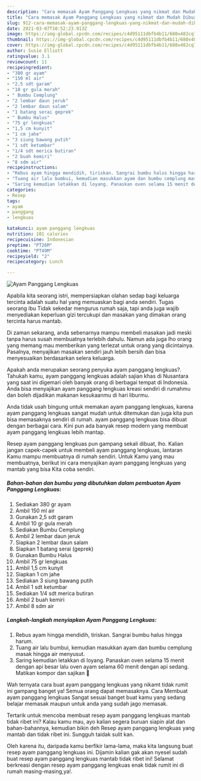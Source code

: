 ```yaml
---
description: "Cara memasak Ayam Panggang Lengkuas yang nikmat dan Mudah Dibuat"
title: "Cara memasak Ayam Panggang Lengkuas yang nikmat dan Mudah Dibuat"
slug: 912-cara-memasak-ayam-panggang-lengkuas-yang-nikmat-dan-mudah-dibuat
date: 2021-03-07T10:52:23.913Z
image: https://img-global.cpcdn.com/recipes/c4d95111dbfb4b11/680x482cq70/ayam-panggang-lengkuas-foto-resep-utama.jpg
thumbnail: https://img-global.cpcdn.com/recipes/c4d95111dbfb4b11/680x482cq70/ayam-panggang-lengkuas-foto-resep-utama.jpg
cover: https://img-global.cpcdn.com/recipes/c4d95111dbfb4b11/680x482cq70/ayam-panggang-lengkuas-foto-resep-utama.jpg
author: Susie Elliott
ratingvalue: 3.1
reviewcount: 11
recipeingredient:
- "380 gr ayam"
- "150 ml air"
- "2,5 sdt garam"
- "10 gr gula merah"
- " Bumbu Cemplung"
- "2 lembar daun jeruk"
- "2 lembar daun salam"
- "1 batang serai geprek"
- " Bumbu Halus"
- "75 gr lengkuas"
- "1,5 cm kunyit"
- "1 cm jahe"
- "3 siung bawang putih"
- "1 sdt ketumbar"
- "1/4 sdt merica butiran"
- "2 buah kemiri"
- "8 sdm air"
recipeinstructions:
- "Rebus ayam hingga mendidih, tiriskan. Sangrai bumbu halus hingga harum."
- "Tuang air lalu bumbui, kemudian masukkan ayam dan bumbu cemplung masak hingga air menyusut."
- "Saring kemudian letakkan di loyang. Panaskan oven selama 15 menit dengan api besar lalu oven ayam selama 60 menit dengan api sedang. Matikan kompor dan sajikan 🤤"
categories:
- Resep
tags:
- ayam
- panggang
- lengkuas

katakunci: ayam panggang lengkuas 
nutrition: 101 calories
recipecuisine: Indonesian
preptime: "PT26M"
cooktime: "PT49M"
recipeyield: "2"
recipecategory: Lunch

---
```



![Ayam Panggang Lengkuas](https://img-global.cpcdn.com/recipes/c4d95111dbfb4b11/680x482cq70/ayam-panggang-lengkuas-foto-resep-utama.jpg)

Apabila kita seorang istri, mempersiapkan olahan sedap bagi keluarga tercinta adalah suatu hal yang memuaskan bagi anda sendiri. Tugas seorang ibu Tidak sekedar mengurus rumah saja, tapi anda juga wajib menyediakan keperluan gizi tercukupi dan masakan yang dimakan orang tercinta harus mantab.

Di zaman  sekarang, anda sebenarnya mampu membeli masakan jadi meski tanpa harus susah membuatnya terlebih dahulu. Namun ada juga lho orang yang memang mau memberikan yang terlezat untuk orang yang dicintainya. Pasalnya, menyajikan masakan sendiri jauh lebih bersih dan bisa menyesuaikan berdasarkan selera keluarga. 



Apakah anda merupakan seorang penyuka ayam panggang lengkuas?. Tahukah kamu, ayam panggang lengkuas adalah sajian khas di Nusantara yang saat ini digemari oleh banyak orang di berbagai tempat di Indonesia. Anda bisa menyajikan ayam panggang lengkuas kreasi sendiri di rumahmu dan boleh dijadikan makanan kesukaanmu di hari liburmu.

Anda tidak usah bingung untuk memakan ayam panggang lengkuas, karena ayam panggang lengkuas sangat mudah untuk ditemukan dan juga kita pun bisa memasaknya sendiri di rumah. ayam panggang lengkuas bisa dibuat dengan berbagai cara. Kini pun ada banyak resep modern yang membuat ayam panggang lengkuas lebih mantap.

Resep ayam panggang lengkuas pun gampang sekali dibuat, lho. Kalian jangan capek-capek untuk membeli ayam panggang lengkuas, lantaran Kamu mampu membuatnya di rumah sendiri. Untuk Kamu yang mau membuatnya, berikut ini cara menyajikan ayam panggang lengkuas yang mantab yang bisa Kita coba sendiri.

<!--inarticleads1-->

##### Bahan-bahan dan bumbu yang dibutuhkan dalam pembuatan Ayam Panggang Lengkuas:

1. Sediakan 380 gr ayam
1. Ambil 150 ml air
1. Gunakan 2,5 sdt garam
1. Ambil 10 gr gula merah
1. Sediakan  Bumbu Cemplung
1. Ambil 2 lembar daun jeruk
1. Siapkan 2 lembar daun salam
1. Siapkan 1 batang serai (geprek)
1. Gunakan  Bumbu Halus
1. Ambil 75 gr lengkuas
1. Ambil 1,5 cm kunyit
1. Siapkan 1 cm jahe
1. Sediakan 3 siung bawang putih
1. Ambil 1 sdt ketumbar
1. Sediakan 1/4 sdt merica butiran
1. Ambil 2 buah kemiri
1. Ambil 8 sdm air




<!--inarticleads2-->

##### Langkah-langkah menyiapkan Ayam Panggang Lengkuas:

1. Rebus ayam hingga mendidih, tiriskan. Sangrai bumbu halus hingga harum.
1. Tuang air lalu bumbui, kemudian masukkan ayam dan bumbu cemplung masak hingga air menyusut.
1. Saring kemudian letakkan di loyang. Panaskan oven selama 15 menit dengan api besar lalu oven ayam selama 60 menit dengan api sedang. Matikan kompor dan sajikan 🤤




Wah ternyata cara buat ayam panggang lengkuas yang nikamt tidak rumit ini gampang banget ya! Semua orang dapat memasaknya. Cara Membuat ayam panggang lengkuas Sangat sesuai banget buat kamu yang sedang belajar memasak maupun untuk anda yang sudah jago memasak.

Tertarik untuk mencoba membuat resep ayam panggang lengkuas mantab tidak ribet ini? Kalau kamu mau, ayo kalian segera buruan siapin alat dan bahan-bahannya, kemudian bikin deh Resep ayam panggang lengkuas yang mantab dan tidak ribet ini. Sungguh taidak sulit kan. 

Oleh karena itu, daripada kamu berfikir lama-lama, maka kita langsung buat resep ayam panggang lengkuas ini. Dijamin kalian gak akan nyesel sudah buat resep ayam panggang lengkuas mantab tidak ribet ini! Selamat berkreasi dengan resep ayam panggang lengkuas enak tidak rumit ini di rumah masing-masing,ya!.

